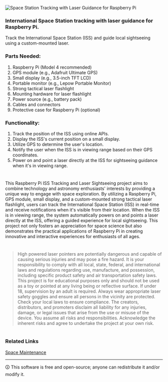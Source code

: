 ![Space Station Tracking with Laser Guidance for Raspberry Pi](https://github.com/sourceduty/Space_Station_Guide/assets/123030236/adf23f8f-ba2b-42a3-a3db-ff15910317eb)

### International Space Station tracking with laser guidance for Raspberry Pi.

Track the International Space Station (ISS) and guide local sightseeing using a custom-mounted laser.

### Parts Needed:

1. Raspberry Pi (Model 4 recommended)
2. GPS module (e.g., Adafruit Ultimate GPS)
3. Small display (e.g., 3.5-inch TFT LCD)
4. Portable monitor (e.g., Lepow Portable Monitor)
5. Strong tactical laser flashlight
6. Mounting hardware for laser flashlight
7. Power source (e.g., battery pack)
8. Cables and connectors
9. Protective case for Raspberry Pi (optional)

### Functionality:

1. Track the position of the ISS using online APIs.
2. Display the ISS's current position on a small display.
3. Utilize GPS to determine the user's location.
4. Notify the user when the ISS is in viewing range based on their GPS coordinates.
5. Power on and point a laser directly at the ISS for sightseeing guidance when it's in viewing range.

#

This Raspberry Pi ISS Tracking and Laser Sightseeing project aims to combine technology and astronomy enthusiasts' interests by providing a unique way to engage with space exploration. By utilizing a Raspberry Pi, GPS module, small display, and a custom-mounted strong tactical laser flashlight, users can track the International Space Station (ISS) in real-time and receive notifications when it's visible from their location. When the ISS is in viewing range, the system automatically powers on and points a laser directly at the ISS, offering a guided experience for local sightseeing. This project not only fosters an appreciation for space science but also demonstrates the practical applications of Raspberry Pi in creating innovative and interactive experiences for enthusiasts of all ages.

#

> High powered laser pointers are potentially dangerous and capable of causing serious injuries and may pose a fire hazard. It is your responsibility to comply with all local, state, federal, and international laws and regulations regarding use, manufacture, and possession, including specific product safety and air transportation safety laws. This project is for educational purposes only and should not be used as a toy or pointed at any living being or reflective surface. If under 18, supervision by an adult is required. Always wear appropriate laser safety goggles and ensure all persons in the vicinity are protected. Check your local laws to ensure compliance. The creators, distributors, and promoters disclaim all liability for any injuries, damage, or legal issues that arise from the use or misuse of the device. You assume all risks and responsibilities. Acknowledge the inherent risks and agree to undertake the project at your own risk.


#
### Related Links

[Space Maintenance](https://github.com/sourceduty/Space_Maintenance)

***
🛈 This software is free and open-source; anyone can redistribute it and/or modify it.
